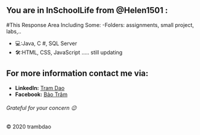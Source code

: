 ## You are in **InSchoolLife** from @Helen1501 :

#This Response Area Including Some:
  -Folders: assignments, small project, labs,..
  - 💻:Java, C #, SQL Server
  - 🛠:HTML, CSS, JavaScript
  ..... still updating

## For more information contact me via: 	
  - **LinkedIn:** [Tram Dao](www.linkedin.com/in/helen-dao)
  - **Facebook:** [Bảo Trâm](https://www.facebook.com/bao.tram.1501/)

###### Grateful for your concern 😉 

&copy; 2020 trambdao

